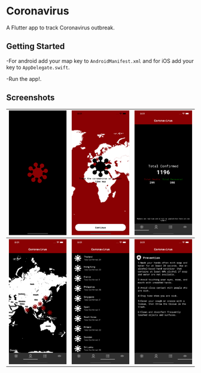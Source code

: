 # Coronavirus  

A Flutter app to track Coronavirus outbreak.

## Getting Started  

-For android add your map key to ```AndroidManifest.xml``` and for iOS add your key to ```AppDelegate.swift```.

-Run the app!.


## Screenshots  

<table>
  <tbody>
    <tr>
      <th><img src="https://raw.githubusercontent.com/Abedalkareem/Coronavirus-Flutter/master/screenshots/screenshot1.png"/></th>
      <th><img src="https://raw.githubusercontent.com/Abedalkareem/Coronavirus-Flutter/master/screenshots/screenshot2.png"/></th>
      <th><img src="https://raw.githubusercontent.com/Abedalkareem/Coronavirus-Flutter/master/screenshots/screenshot3.png"/></th>
    </tr>
    <tr>
      <th><img src="https://raw.githubusercontent.com/Abedalkareem/Coronavirus-Flutter/master/screenshots/screenshot4.png"/></th>
      <th><img src="https://raw.githubusercontent.com/Abedalkareem/Coronavirus-Flutter/master/screenshots/screenshot5.png"/></th>
      <th><img src="https://raw.githubusercontent.com/Abedalkareem/Coronavirus-Flutter/master/screenshots/screenshot6.png"/></th>
    </tr>
  </tbody>
</table>